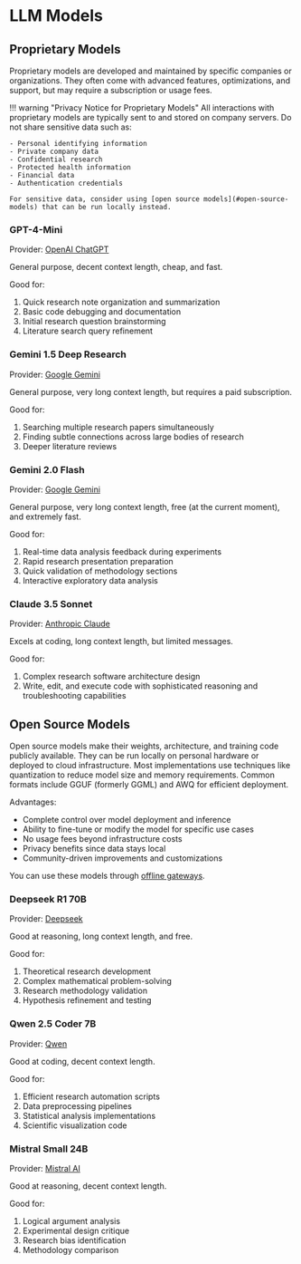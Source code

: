 # LLM Models

## Proprietary Models

Proprietary models are developed and maintained by specific companies or organizations. They often come with advanced features, optimizations, and support, but may require a subscription or usage fees.

!!! warning "Privacy Notice for Proprietary Models"
    All interactions with proprietary models are typically sent to and stored on company servers. Do not share sensitive data such as:

    - Personal identifying information
    - Private company data
    - Confidential research
    - Protected health information
    - Financial data
    - Authentication credentials
    
    For sensitive data, consider using [open source models](#open-source-models) that can be run locally instead.

### GPT-4-Mini

Provider: [OpenAI ChatGPT](../providers/#openai-chatgpt)

General purpose, decent context length, cheap, and fast.

Good for:

1. Quick research note organization and summarization
2. Basic code debugging and documentation
3. Initial research question brainstorming
4. Literature search query refinement

### Gemini 1.5 Deep Research

Provider: [Google Gemini](../providers/#google-gemini)

General purpose, very long context length, but requires a paid subscription.

Good for:

1. Searching multiple research papers simultaneously
2. Finding subtle connections across large bodies of research
3. Deeper literature reviews

### Gemini 2.0 Flash

Provider: [Google Gemini](../providers/#google-gemini)

General purpose, very long context length, free (at the current moment), and extremely fast.

Good for:

1. Real-time data analysis feedback during experiments
2. Rapid research presentation preparation
3. Quick validation of methodology sections
4. Interactive exploratory data analysis

### Claude 3.5 Sonnet

Provider: [Anthropic Claude](../providers/#anthropic-claude)

Excels at coding, long context length, but limited messages.

Good for:

1. Complex research software architecture design
2. Write, edit, and execute code with sophisticated reasoning and troubleshooting capabilities

## Open Source Models

Open source models make their weights, architecture, and training code publicly available. They can be run locally on personal hardware or deployed to cloud infrastructure. Most implementations use techniques like quantization to reduce model size and memory requirements. Common formats include GGUF (formerly GGML) and AWQ for efficient deployment.

Advantages:

- Complete control over model deployment and inference
- Ability to fine-tune or modify the model for specific use cases
- No usage fees beyond infrastructure costs
- Privacy benefits since data stays local
- Community-driven improvements and customizations

You can use these models through [offline gateways](../gateways#offline).

### Deepseek R1 70B

Provider: [Deepseek](../providers/#deepseek)

Good at reasoning, long context length, and free.

Good for:

1. Theoretical research development
2. Complex mathematical problem-solving
3. Research methodology validation
4. Hypothesis refinement and testing

### Qwen 2.5 Coder 7B

Provider: [Qwen](../providers/#qwen)

Good at coding, decent context length.

Good for:

1. Efficient research automation scripts
2. Data preprocessing pipelines
3. Statistical analysis implementations
4. Scientific visualization code

### Mistral Small 24B

Provider: [Mistral AI](../providers/#mistral-ai)

Good at reasoning, decent context length.

Good for:

1. Logical argument analysis
2. Experimental design critique
3. Research bias identification
4. Methodology comparison
